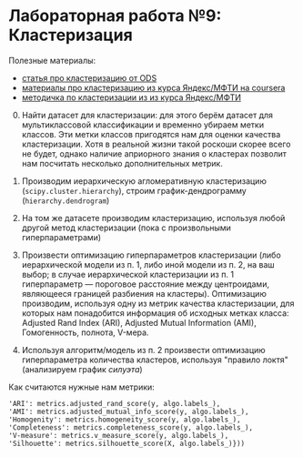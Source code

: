 # Лабораторная работа №9: Кластеризация

Полезные материалы:
- [статья про кластеризацию от ODS](https://habr.com/ru/company/ods/blog/325654/)
- [материалы про кластеризацию из курса Яндекс/МФТИ на coursera](https://www.coursera.org/learn/unsupervised-learning/home/week/1)
- [методичка по кластеризации из из курса Яндекс/МФТИ](https://github.com/Tirren/data-analysis/blob/master/Machine%20learning/coursera/Notes/3%20%D0%BA%D1%83%D1%80%D1%81/1-1.Vvedenie_v_klasterizaciyu.pdf)

0. Найти датасет для кластеризации: для этого берём датасет для мультиклассовой классификации и временно убираем метки классов. Эти метки классов пригодятся нам для оценки качества кластеризации. Хотя в реальной жизни такой роскоши скорее всего не будет, однако наличие априорного знания о кластерах позволит нам посчитать несколько дополнительных метрик.

1. Производим иерархическую агломеративную кластеризацию (`scipy.cluster.hierarchy`), строим график-дендрограмму (`hierarchy.dendrogram`)

2. На том же датасете производим кластеризацию, используя любой другой метод кластеризации (пока с произвольными гиперпараметрами)

3. Произвести оптимизацию гиперпараметров кластеризации (либо иерархической модели из п. 1, либо иной модели из п. 2, на ваш выбор; в случае иерархической кластеризации из п. 1 гиперпараметр — пороговое расстояние между центроидами, являющееся границей разбиения на кластеры). Оптимизацию производим, используя одну из метрик качества кластеризации, для которых нам понадобится информация об исходных метках класса: Adjusted Rand Index (ARI), Adjusted Mutual Information (AMI), Гомогенность, полнота, V-мера.

4. Используя алгоритм/модель из п. 2 произвести оптимизацию гиперпараметра количества кластеров, используя "правило локтя" (анализируем график *силуэта*)

Как считаются нужные нам метрики:
```
'ARI': metrics.adjusted_rand_score(y, algo.labels_),
'AMI': metrics.adjusted_mutual_info_score(y, algo.labels_),
'Homogenity': metrics.homogeneity_score(y, algo.labels_),
'Completeness': metrics.completeness_score(y, algo.labels_),
'V-measure': metrics.v_measure_score(y, algo.labels_),
'Silhouette': metrics.silhouette_score(X, algo.labels_)}))
```
